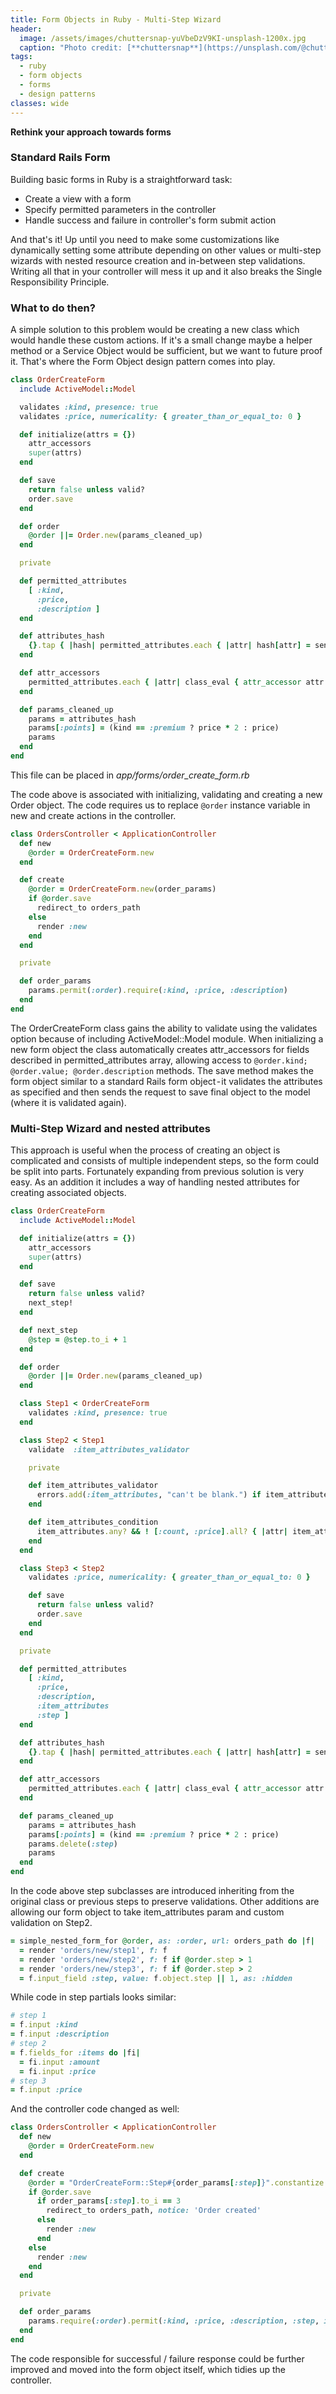 ```yaml
---
title: Form Objects in Ruby - Multi-Step Wizard
header:
  image: /assets/images/chuttersnap-yuVbeDzV9KI-unsplash-1200x.jpg
  caption: "Photo credit: [**chuttersnap**](https://unsplash.com/@chuttersnap)"
tags:
  - ruby
  - form objects
  - forms
  - design patterns
classes: wide
---
```


**Rethink your approach towards forms**
<!-- ### Scratching the surface -->
### Standard Rails Form

Building basic forms in Ruby is a straightforward task:
  * Create a view with a form
  * Specify permitted parameters in the controller
  * Handle success and failure in controller's form submit action

And that's it! Up until you need to make some customizations like dynamically setting some attribute depending on other values or multi-step wizards with nested resource creation and in-between step validations. Writing all that in your controller will mess it up and it also breaks the Single Responsibility Principle.

### What to do then?

A simple solution to this problem would be creating a new class which would handle these custom actions. If it's a small change maybe a helper method or a Service Object would be sufficient, but we want to future proof it. That's where the Form Object design pattern comes into play.

```ruby
class OrderCreateForm
  include ActiveModel::Model

  validates :kind, presence: true
  validates :price, numericality: { greater_than_or_equal_to: 0 }

  def initialize(attrs = {})
    attr_accessors
    super(attrs)
  end

  def save
    return false unless valid?
    order.save
  end

  def order
    @order ||= Order.new(params_cleaned_up)
  end

  private

  def permitted_attributes
    [ :kind,
      :price,
      :description ]
  end

  def attributes_hash
    {}.tap { |hash| permitted_attributes.each { |attr| hash[attr] = send(attr) } }
  end

  def attr_accessors
    permitted_attributes.each { |attr| class_eval { attr_accessor attr } }
  end

  def params_cleaned_up
    params = attributes_hash
    params[:points] = (kind == :premium ? price * 2 : price)
    params
  end
end
```
This file can be placed in *app/forms/order_create_form.rb*

The code above is associated with initializing, validating and creating a new Order object. The code requires us to replace `@order` instance variable in new and create actions in the controller.
```ruby
class OrdersController < ApplicationController
  def new
    @order = OrderCreateForm.new
  end

  def create
    @order = OrderCreateForm.new(order_params)
    if @order.save
      redirect_to orders_path
    else
      render :new
    end
  end

  private

  def order_params
    params.permit(:order).require(:kind, :price, :description)
  end
end
```

The OrderCreateForm class gains the ability to validate using the validates option because of including ActiveModel::Model module. When initializing a new form object the class automatically creates attr_accessors for fields described in permitted_attributes array, allowing access to `@order.kind; @order.value; @order.description` methods. The save method makes the form object similar to a standard Rails form object - it validates the attributes as specified and then sends the request to save final object to the model (where it is validated again).


### Multi-Step Wizard and nested attributes

This approach is useful when the process of creating an object is complicated and consists of multiple independent steps, so the form could be split into parts. Fortunately expanding from previous solution is very easy. As an addition it includes a way of handling nested attributes for creating associated objects.

```ruby
class OrderCreateForm
  include ActiveModel::Model

  def initialize(attrs = {})
    attr_accessors
    super(attrs)
  end

  def save
    return false unless valid?
    next_step!
  end

  def next_step
    @step = @step.to_i + 1
  end

  def order
    @order ||= Order.new(params_cleaned_up)
  end

  class Step1 < OrderCreateForm
    validates :kind, presence: true
  end

  class Step2 < Step1
    validate  :item_attributes_validator

    private

    def item_attributes_validator
      errors.add(:item_attributes, "can't be blank.") if item_attributes_condition
    end

    def item_attributes_condition
      item_attributes.any? && ! [:count, :price].all? { |attr| item_attributes[attr].present? }
    end
  end

  class Step3 < Step2
    validates :price, numericality: { greater_than_or_equal_to: 0 }

    def save
      return false unless valid?
      order.save
    end
  end

  private

  def permitted_attributes
    [ :kind,
      :price,
      :description,
      :item_attributes
      :step ]
  end

  def attributes_hash
    {}.tap { |hash| permitted_attributes.each { |attr| hash[attr] = send(attr) } }
  end

  def attr_accessors
    permitted_attributes.each { |attr| class_eval { attr_accessor attr } }
  end

  def params_cleaned_up
    params = attributes_hash
    params[:points] = (kind == :premium ? price * 2 : price)
    params.delete(:step)
    params
  end
end
```

In the code above step subclasses are introduced inheriting from the original class or previous steps to preserve validations. Other additions are allowing our form object to take item_attributes param and custom validation on Step2.

```ruby
= simple_nested_form_for @order, as: :order, url: orders_path do |f|
  = render 'orders/new/step1', f: f
  = render 'orders/new/step2', f: f if @order.step > 1
  = render 'orders/new/step3', f: f if @order.step > 2
  = f.input_field :step, value: f.object.step || 1, as: :hidden
```

While code in step partials looks similar:

```ruby
# step 1
= f.input :kind
= f.input :description
# step 2
= f.fields_for :items do |fi|
  = fi.input :amount
  = fi.input :price
# step 3
= f.input :price
```

And the controller code changed as well:

```ruby
class OrdersController < ApplicationController
  def new
    @order = OrderCreateForm.new
  end

  def create
    @order = "OrderCreateForm::Step#{order_params[:step]}".constantize.new(order_params)
    if @order.save
      if order_params[:step].to_i == 3
        redirect_to orders_path, notice: 'Order created'
      else
        render :new
      end
    else
      render :new
    end
  end

  private

  def order_params
    params.require(:order).permit(:kind, :price, :description, :step, items_attributes: [:count, :price])
  end
end
```

The code responsible for successful / failure response could be further improved and moved into the form object itself, which tidies up the controller.
